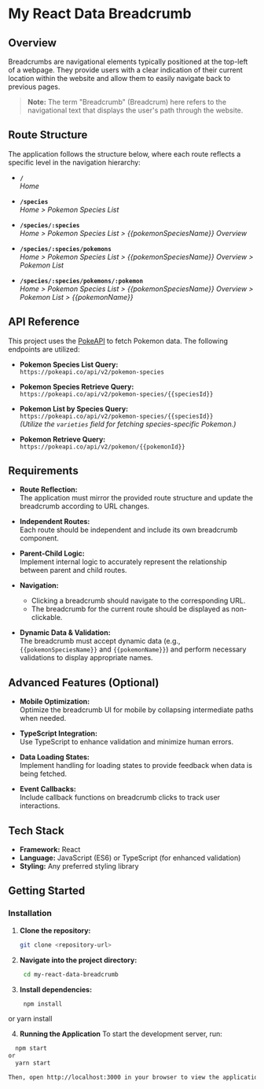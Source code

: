 # My React Data Breadcrumb

## Overview
Breadcrumbs are navigational elements typically positioned at the top-left of a webpage. They provide users with a clear indication of their current location within the website and allow them to easily navigate back to previous pages.

> **Note:** The term "Breadcrumb" (Breadcrum) here refers to the navigational text that displays the user's path through the website.

## Route Structure
The application follows the structure below, where each route reflects a specific level in the navigation hierarchy:

- **`/`**  
  *Home*

- **`/species`**  
  *Home > Pokemon Species List*

- **`/species/:species`**  
  *Home > Pokemon Species List > {{pokemonSpeciesName}} Overview*

- **`/species/:species/pokemons`**  
  *Home > Pokemon Species List > {{pokemonSpeciesName}} Overview > Pokemon List*

- **`/species/:species/pokemons/:pokemon`**  
  *Home > Pokemon Species List > {{pokemonSpeciesName}} Overview > Pokemon List > {{pokemonName}}*

## API Reference
This project uses the [PokeAPI](https://pokeapi.co/docs/v2) to fetch Pokemon data. The following endpoints are utilized:

- **Pokemon Species List Query:**  
  `https://pokeapi.co/api/v2/pokemon-species`

- **Pokemon Species Retrieve Query:**  
  `https://pokeapi.co/api/v2/pokemon-species/{{speciesId}}`

- **Pokemon List by Species Query:**  
  `https://pokeapi.co/api/v2/pokemon-species/{{speciesId}}`  
  *(Utilize the `varieties` field for fetching species-specific Pokemon.)*

- **Pokemon Retrieve Query:**  
  `https://pokeapi.co/api/v2/pokemon/{{pokemonId}}`

## Requirements
- **Route Reflection:**  
  The application must mirror the provided route structure and update the breadcrumb according to URL changes.

- **Independent Routes:**  
  Each route should be independent and include its own breadcrumb component.

- **Parent-Child Logic:**  
  Implement internal logic to accurately represent the relationship between parent and child routes.

- **Navigation:**  
  - Clicking a breadcrumb should navigate to the corresponding URL.
  - The breadcrumb for the current route should be displayed as non-clickable.

- **Dynamic Data & Validation:**  
  The breadcrumb must accept dynamic data (e.g., `{{pokemonSpeciesName}}` and `{{pokemonName}}`) and perform necessary validations to display appropriate names.

## Advanced Features (Optional)
- **Mobile Optimization:**  
  Optimize the breadcrumb UI for mobile by collapsing intermediate paths when needed.

- **TypeScript Integration:**  
  Use TypeScript to enhance validation and minimize human errors.

- **Data Loading States:**  
  Implement handling for loading states to provide feedback when data is being fetched.

- **Event Callbacks:**  
  Include callback functions on breadcrumb clicks to track user interactions.

## Tech Stack
- **Framework:** React
- **Language:** JavaScript (ES6) or TypeScript (for enhanced validation)
- **Styling:** Any preferred styling library

## Getting Started

### Installation
1. **Clone the repository:**
   ```bash
   git clone <repository-url>
2. **Navigate into the project directory:**
   ```bash
    cd my-react-data-breadcrumb

3. **Install dependencies:**
   ```bash
    npm install
or
    yarn install

4. **Running the Application**
To start the development server, run:
  ```bash
    npm start
or
    yarn start

Then, open http://localhost:3000 in your browser to view the application.

